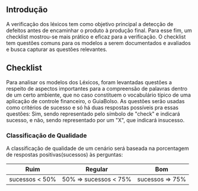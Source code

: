 ## Introdução
A verificação dos léxicos tem como objetivo principal a detecção de defeitos antes de encaminhar o produto à produção final. Para esse fim, um checklist mostrou-se mais prático e eficaz para a verificação. O checklist tem questões comuns para os modelos a serem documentados e avaliados e busca capturar as questões relevantes.

## Checklist 
Para analisar os modelos dos Léxicos, foram levantadas questões a respeito de aspectos importantes para a compreensão de palavras dentro de um certo ambiente, que no caso constituem o vocabulário típico de uma aplicação de controle financeiro, o GuiaBolso. As questões serão usadas como critérios de sucesso e só há duas respostas possíveis pra essas questões: Sim, sendo representado pelo símbolo de "check" e indicará sucesso, e não, sendo representado por um "X", que indicará insucesso.

### Classificação de Qualidade

A classificação de qualidade de um cenário será baseada na porcentagem de respostas positivas(sucessos) às perguntas:

|Ruim|Regular|Bom|
|--|--|--|
|sucessos < 50%| 50% => sucessos < 75%|sucessos => 75%|
